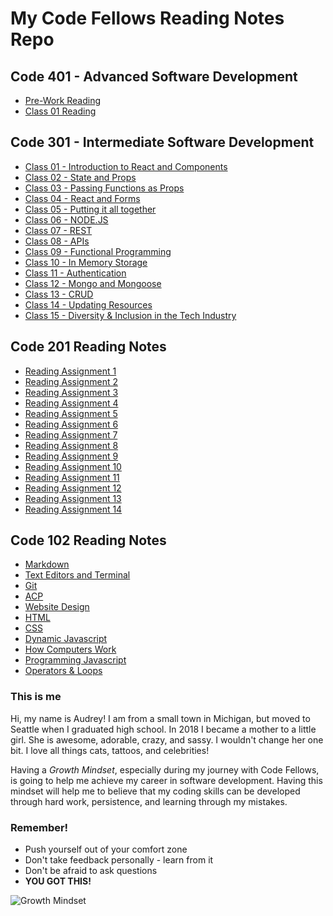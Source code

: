 # My Code Fellows Reading Notes Repo

## Code 401 - Advanced Software Development

- [Pre-Work Reading](Code401notes/pre-work-reading.md)
- [Class 01 Reading](Code401notes/class01.md)

## Code 301 - Intermediate Software Development

- [Class 01 - Introduction to React and Components](Code301notes/class01-react-intro.md)
- [Class 02 - State and Props](Code301notes/class02-state-props.md)
- [Class 03 - Passing Functions as Props](Code301notes/class03-function-props.md)
- [Class 04 - React and Forms](Code301notes/class04-react-forms.md)
- [Class 05 - Putting it all together](Code301notes/class05-all-together.md)
- [Class 06 - NODE.JS](Code301notes/class06-nodejs.md)
- [Class 07 - REST](Code301notes/class07-rest.md)
- [Class 08 - APIs](Code301notes/class08-apis.md)
- [Class 09 - Functional Programming](Code301notes/class09-functional-programming.md)
- [Class 10 - In Memory Storage](Code301notes/class10-memory-storage.md)
- [Class 11 - Authentication](Code301notes/class11-authentication.md)
- [Class 12 - Mongo and Mongoose](Code301notes/class12-mongo-mongoose.md)
- [Class 13 - CRUD](Code301notes/class13-crud.md)
- [Class 14 - Updating Resources](Code301notes/class14-updating-resources.md)
- [Class 15 - Diversity & Inclusion in the Tech Industry](Code301notes/class15-diversity-inclusion.md)


## Code 201 Reading Notes

- [Reading Assignment 1](Code201notes/class-01.md)
- [Reading Assignment 2](Code201notes/class-02.md)
- [Reading Assignment 3](Code201notes/class-03.md)
- [Reading Assignment 4](Code201notes/class-04.md)
- [Reading Assignment 5](Code201notes/class-05.md)
- [Reading Assignment 6](Code201notes/class-06.md)
- [Reading Assignment 7](Code201notes/class-07.md)
- [Reading Assignment 8](Code201notes/class-08.md)
- [Reading Assignment 9](Code201notes/class-09.md)
- [Reading Assignment 10](Code201notes/class-10.md)
- [Reading Assignment 11](Code201notes/class-11.md)
- [Reading Assignment 12](Code201notes/class-12.md)
- [Reading Assignment 13](Code201notes/class-13.md)
- [Reading Assignment 14](Code201notes/class-14.md)

## Code 102 Reading Notes

- [Markdown](Code102notes/learning-markdown.md)  
- [Text Editors and Terminal](Code102notes/learning-text-editors-terminal.md)
- [Git](Code102notes/git.md)
- [ACP](Code102notes/acp.md)
- [Website Design](Code102notes/website-design.md)
- [HTML](Code102notes/html.md)
- [CSS](Code102notes/css.md)
- [Dynamic Javascript](Code102notes/dynamic-javascript.md)
- [How Computers Work](Code102notes/how-computers-work.md)
- [Programming Javascript](Code102notes/programming-javascript.md)
- [Operators & Loops](Code102notes/operators-loops.md)
 


### This is me   

Hi, my name is Audrey! I am from a small town in Michigan, but moved to Seattle when I graduated high school.  In 2018 I became a mother to a little girl. She is awesome, adorable, crazy, and sassy. I wouldn't change her one bit.  I love all things cats, tattoos, and celebrities!

Having a *Growth Mindset*, especially during my journey with Code Fellows, is going to help me achieve my career in software development. Having this mindset will help me to believe that my coding skills can be developed through hard work, persistence, and learning through my mistakes. 


### Remember!
 - Push yourself out of your comfort zone
 - Don't take feedback personally - learn from it 
 - Don't be afraid to ask questions 
 - **YOU GOT THIS!**

![Growth Mindset](https://www.mvisd.com/cms/lib/TX02216263/Centricity/Domain/1042/brain-teasers-compressor.png)
